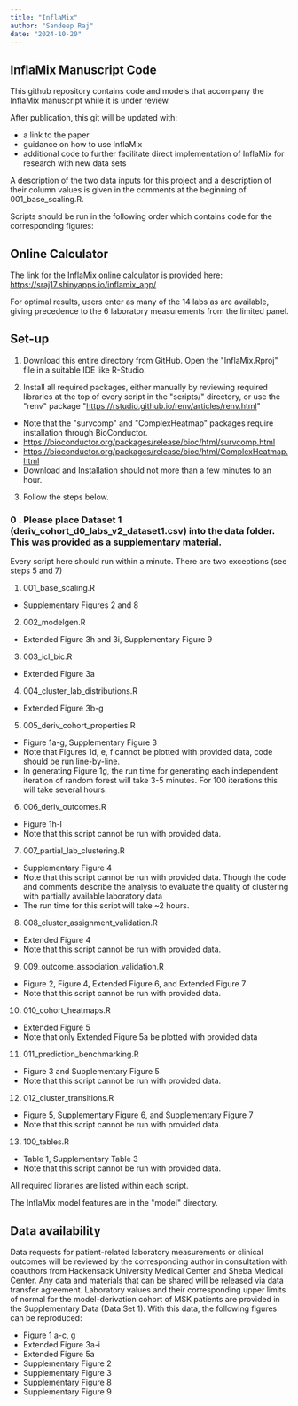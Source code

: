 ```yaml
---
title: "InflaMix"
author: "Sandeep Raj"
date: "2024-10-20"
---
```


## InflaMix Manuscript Code

This github repository contains code and models that accompany the InflaMix manuscript while it is under review. 

After publication, this git will be updated with:
 - a link to the paper
 - guidance on how to use InflaMix
 - additional code to further facilitate direct implementation of InflaMix for research with new data sets

A description of the two data inputs for this project and a description of their column values is given in the comments at the beginning of 001_base_scaling.R. 

Scripts should be run in the following order which contains code for the corresponding figures:

## Online Calculator
The link for the InflaMix online calculator is provided here: https://sraj17.shinyapps.io/inflamix_app/

For optimal results, users enter as many of the 14 labs as are available, giving precedence to the 6 laboratory measurements from the limited panel.

## Set-up

1. Download this entire directory from GitHub. Open the "InflaMix.Rproj" file in a suitable IDE like R-Studio.

2. Install all required packages, either manually by reviewing required libraries at the top of every script in the "scripts/" directory, or use the "renv" package "https://rstudio.github.io/renv/articles/renv.html"
 - Note that the "survcomp" and "ComplexHeatmap" packages require installation through BioConductor.
  - https://bioconductor.org/packages/release/bioc/html/survcomp.html
  - https://bioconductor.org/packages/release/bioc/html/ComplexHeatmap.html 
 - Download and Installation should not more than a few minutes to an hour. 

3. Follow the steps below. 

### 0 . Please place Dataset 1 (deriv_cohort_d0_labs_v2_dataset1.csv) into the data folder. This was provided as a supplementary material. 

Every script here should run within a minute. There are two exceptions (see steps 5 and 7)

1. 001_base_scaling.R 
 - Supplementary Figures 2 and 8

2. 002_modelgen.R 
 - Extended Figure 3h and 3i, Supplementary Figure 9
  
3. 003_icl_bic.R
 - Extended Figure 3a
  
4. 004_cluster_lab_distributions.R
 - Extended Figure 3b-g
  
5. 005_deriv_cohort_properties.R 
  - Figure 1a-g, Supplementary Figure 3
  - Note that Figures 1d, e, f cannot be plotted with provided data, code should be run line-by-line.
  - In generating Figure 1g, the run time for generating each independent iteration of random forest will take 3-5 minutes. For 100 iterations this will take several hours. 
  
6. 006_deriv_outcomes.R
 - Figure 1h-l
 - Note that this script cannot be run with provided data. 
 
7. 007_partial_lab_clustering.R
 - Supplementary Figure 4
 - Note that this script cannot be run with provided data. Though the code and comments describe the analysis to evaluate the quality of clustering with partially available laboratory data 
 - The run time for this script will take ~2 hours. 
 
8. 008_cluster_assignment_validation.R
 - Extended Figure 4
 - Note that this script cannot be run with provided data. 
 
9. 009_outcome_association_validation.R
 - Figure 2, Figure 4, Extended Figure 6, and Extended Figure 7
 - Note that this script cannot be run with provided data. 
 
10. 010_cohort_heatmaps.R
 - Extended Figure 5
 - Note that only Extended Figure 5a be plotted with provided data

11. 011_prediction_benchmarking.R
 - Figure 3 and Supplementary Figure 5
 - Note that this script cannot be run with provided data. 
 
 12. 012_cluster_transitions.R
 - Figure 5, Supplementary Figure 6, and Supplementary Figure 7
 - Note that this script cannot be run with provided data. 
 
 13. 100_tables.R
  - Table 1, Supplementary Table 3
  - Note that this script cannot be run with provided data. 

All required libraries are listed within each script. 

The InflaMix model features are in the "model" directory. 

## Data availability

Data requests for patient-related laboratory measurements or clinical outcomes will be reviewed by the corresponding author in consultation with coauthors from Hackensack University Medical Center and Sheba Medical Center. Any data and materials that can be shared will be released via data transfer agreement. Laboratory values and their corresponding upper limits of normal for the model-derivation cohort of MSK patients are provided in the Supplementary Data (Data Set 1). With this data, the following figures can be reproduced:
 - Figure 1 a-c, g
 - Extended Figure 3a-i
 - Extended Figure 5a
 - Supplementary Figure 2
 - Supplementary Figure 3
 - Supplementary Figure 8
 - Supplementary Figure 9
